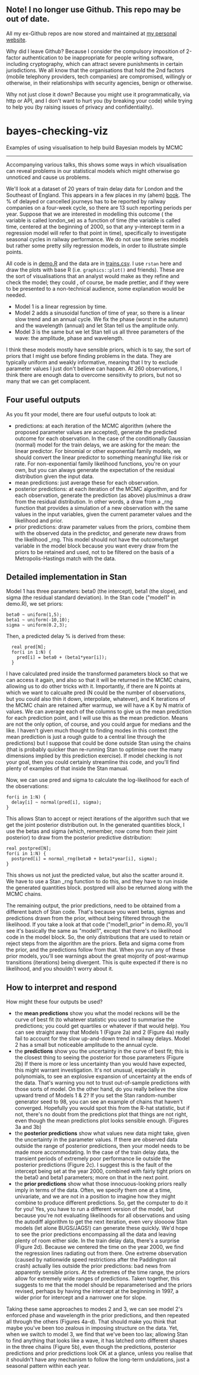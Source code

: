 ## Note! I no longer use Github. This repo may be out of date.

All my ex-Github repos are now stored and maintained at [my personal website](http://www.robertgrantstats.co.uk/code.html).

Why did I leave Github? Because I consider the compulsory imposition of 2-factor authentication to be inappropriate for people writing software, including cryptography, which can attract severe punishments in certain jurisdictions. We all know that the organisations that hold the 2nd factors (mobile telephony providers, tech companies) are compromised, willingly or otherwise, in their relationships with security agencies, benign or otherwise.

Why not just close it down? Because you might use it programmatically, via http or API, and I don't want to hurt you (by breaking your code) while trying to help you (by raising issues of privacy and confidentiality).



# bayes-checking-viz
Examples of using visualisation to help build Bayesian models by MCMC

----

Accompanying various talks, this shows some ways in which visualisation can reveal problems in our statistical models which might otherwise go unnoticed and cause us problems.

We'll look at a dataset of 20 years of train delay data for London and the Southeast of England. This appears in a few places in my (ahem) [book](https://github.com/robertgrant/dataviz-book). The % of delayed or cancelled journeys has to be reported by railway companies on a four-week cycle, so there are 13 such reporting periods per year. Suppose that we are interested in modelling this outcome ( the variable is called london_se) as a function of time (the variable is called time, centered at the beginning of 2000, so that any y-intercept term in a regression model will refer to that point in time), specifically to investigate seasonal cycles in railway performance. We do not use time series models but rather some pretty silly regression models, in order to illustrate simple points.

All code is in [demo.R](demo.R) and the data are in [trains.csv](trains.csv). I use `rstan` here and draw the plots with base R (i.e. `graphics::plot()` and friends). These are the sort of visualisations that an analyst would make as they refine and check the model; they could , of course, be made prettier, and if they were to be presented to a non-technical audience, some explanation would be needed.

* Model 1 is a linear regression by time.
* Model 2 adds a sinusoidal function of time of year, so there is a linear slow trend and an annual cycle. We fix the phase (worst in the autumn) and the wavelength (annual) and let Stan tell us the amplitude only.
* Model 3 is the same but we let Stan tell us all three parameters of the wave: the amplitude, phase and wavelength.

I think these models mostly have sensible priors, which is to say, the sort of priors that I might use before finding problems in the data. They are typically uniform and weakly informative, meaning that I try to exclude parameter values I just don't believe can happen. At 260 observations, I think there are enough data to overcome sensitivity to priors, but not so many that we can get complacent.




## Four useful outputs

As you fit your model, there are four useful outputs to look at:
*  predictions: at each iteration of the MCMC algorithm (where the proposed parameter values are accepted), generate the predicted outcome for each observation. In the case of the conditionally Gaussian (normal) model for the train delays, we are asking for the mean: the linear predictor. For binomial or other exponential family models, we should convert the linear predictor to something meaningful like risk or rate. For non-exponential family likelihood functions, you're on your own, but you can always generate the expectation of the residual distribution given the input data.
* mean predictions: just average these for each observation.
* posterior predictions: at each iteration of the MCMC algorithm, and for each observation, generate the prediction (as above) plus/minus a draw from the residual distribution. In other words, a draw from a _rng function that provides a simulation of a new observation with the same values in the input variables, given the current parameter values and the likelihood and prior.
* prior predictions: draw parameter values from the priors, combine them with the observed data in the predictor, and generate new draws from the likelihood _rng. This model should not have the outcome/target variable in the model block because you want every draw from the priors to be retained and used, not to be filtered on the basis of a Metropolis-Hastings match with the data.





## Detailed implementation in Stan

Model 1 has three parameters: beta0 (the intercept), beta1 (the slope), and sigma (the residual standard deviation). In the Stan code ("model1" in demo.R), we set priors:

```
beta0 ~ uniform(1,5);
beta1 ~ uniform(-10,10);
sigma ~ uniform(0.2,3);
```

Then, a predicted delay % is derived from these:

```
  real pred[N];
  for(i in 1:N) {
    pred[i] = beta0 + (beta1*year[i]);
  }
```

I have calculated pred inside the transformed parameters block so that we can access it again, and also so that it will be returned in the MCMC chains, allowing us to do other tricks with it. Importantly, if there are N points at which we want to calcualte pred (N could be the number of observations, but you could also thin it down, interpolate, whatever), and K iterations of the MCMC chain are retained after warmup, we will have a K by N matrix of values. We can average each of the columns to give us the mean prediction for each prediction point, and I will use this as the mean prediction. Means are not the only option, of course, and you could argue for medians and the like. I haven't given much thought to finding modes in this context (the mean prediction is just a rough guide to a central line through the predictions) but I suppose that could be done outside Stan using the chains (that is probably quicker than re-running Stan to optimise over the many dimensions implied by this prediction exercise).
If model checking is not your goal, then you could certainly streamline this code, and you'll find plenty of examples of that inside the Stan manual.

Now, we can use pred and sigma to calculate the log-likelihood for each of the observations:

```
for(i in 1:N) {
  delay[i] ~ normal(pred[i], sigma);
}
```

This allows Stan to accept or reject iterations of the algorithm such that we get the joint posterior distribution out. In the generated quantities block, I use the betas and sigma (which, remember, now come from their joint posterior) to draw from the posterior predictive distribution:
```
real postpred[N];
for(i in 1:N) {
  postpred[i] = normal_rng(beta0 + beta1*year[i], sigma);
}
```

This shows us not just the predicted value, but also the scatter around it. We have to use a Stan _rng function to do this, and they have to run inside the generated quantities block. postpred will also be returned along with the MCMC chains.

The remaining output, the prior predictions, need to be obtained from a different batch of Stan code. That's because you want betas, sigmas and predictions drawn from the prior, without being filtered through the likelihood. If you take a look at that code ("model1_prior" in demo.R), you'll see it's basically the same as "model1", except that there's no likelihood code in the model block. So, the only distributions that are used to retain or reject steps from the algorithm are the priors. Beta and sigma come from the prior, and the predictions follow from that.
When you run any of these prior models, you'll see warnings about the great mojority of post-warmup transitions (iterations) being divergent. This is quite expected if there is no likelihood, and you shouldn't worry about it.







## How to interpret and respond

How might these four outputs be used?
* the **mean predictions** show you what the model reckons will be the curve of best fit (to whatever statistic you used to summarise the predictions; you could get quartiles or whatever if that would help). You can see straight away that Models 1 (Figure 2a) and 2 (Figure 4a) really fail to account for the slow up-and-down trend in railway delays. Model 2 has a small but noticeable amplitude to the annual cycle.
* the **predictions** show you the uncertainty in the curve of best fit; this is the closest thing to seeing the posterior for those parameters (Figure 2b) If there is more or less uncertainty than you would have expected, this might warrant investigation. It's not unusual, especially in polynomials, to see an explosive expansion of uncertainty at the ends of the data. That's warning you not to trust out-of-sample predictions with those sorts of model. On the other hand, do you really believe the slow upward trend of Models 1 & 2? If you set the Stan random-number generator seed to 98, you can see an example of chains that haven't converged. Hopefully you would spot this from the R-hat statistic, but if not, there's no doubt from the predictions plot that things are not right, even though the mean predictions plot looks sensible enough. (Figures 3a and 3b)
*  the **posterior predictions** show what values new data might take, given the uncertainty in the parameter values. If there are observed data outside the range of posterior predictions, then your model needs to be made more accommodating. In the case of the train delay data, the transient periods of extremely poor performance lie outside the posterior predictions (Figure 2c). I suggest this is the fault of the intercept being set at the year 2000, combined with fairly tight priors on the beta0 and beta1 parameters; more on that in the next point.
* the **prior predictions** show what those innocuous-looking priors really imply in terms of the data. Often, we specify them one at a time, univariate, and we are not in a position to imagine how they might combine to produce different predictions. So, get the computer to do it for you! Yes, you have to run a different version of the model, but because you're not evaluating likelihoods for all observations and using the autodiff algorithm to get the next iteration, even very sloooow Stan models (let alone BUGS/JAGS!) can generate these quickly. We'd hope to see the prior predictions encompassing all the data and leaving plenty of room either side. In the train delay data, there's a surprise (Figure 2d). Because we centered the time on the year 2000, we find the regression lines radiating out from there. One extreme observation (caused by nationwide speed restrictions after the Paddington rail crash) actually lies outside the prior predictions: bad news from apparently sensible priors. At the extremes of the time range, the priors allow for extremely wide ranges of predictions. Taken together, this suggests to me that the model should be reparameterised and the priors revised, perhaps by having the intercept at the beginning in 1997, a wider prior for intercept and a narrower one for slope.

Taking these same approaches to modes 2 and 3, we can see model 2's enforced phase and wavelength in the prior predictions, and then repeated all through the others (Figures 4a-d). That should make you think that maybe you've been too zealous in imposing structure on the data. Yet, when we switch to model 3, we find that we've been too lax; allowing Stan to find anything that looks like a wave, it has latched onto different shapes in the three chains (Figure 5b), even though the predictions, posterior predictions and prior predictions look OK at a glance, unless you realise that it shouldn't have any mechanism to follow the long-term undulations, just a seasonal pattern within each year.
